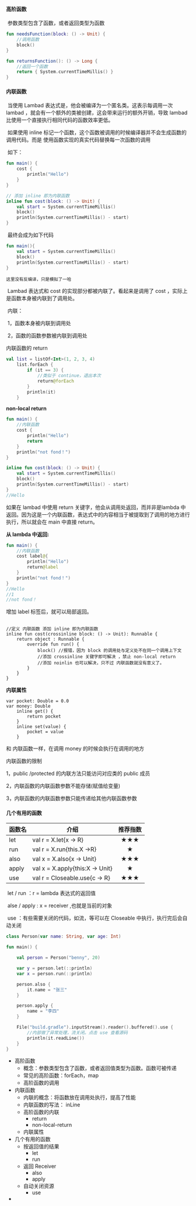 #### 高阶函数

​	参数类型包含了函数，或者返回类型为函数

 

```kotlin
fun needsFunction(block: () -> Unit) {
	//调用函数
    block()
}

fun returnsFunction(): () -> Long {
	//返回一个函数
    return { System.currentTimeMillis() }
}
```

#### 内联函数

​	当使用 Lambad 表达式是，他会被编译为一个匿名类。这表示每调用一次 lambad ，就会有一个额外的类被创建，这会带来运行的额外开销，导致 lambad 比使用一个直接执行相同代码的函数效率更低。

​	如果使用 inline 标记一个函数，这个函数被调用的时候编译器并不会生成函数的调用代码。而是 使用函数实现的真实代码替换每一次函数的调用

​	如下：

```kotlin
fun main() {
    cost {
        println("Hello")
    }
}

// 添加 inline 即为内联函数
inline fun cost(block: () -> Unit) {
    val start = System.currentTimeMillis()
    block()
    println(System.currentTimeMillis() - start)
}
```

​	最终会成为如下代码

```kotlin
fun main(){
	val start = System.currentTimeMillis()
    block()
    println(System.currentTimeMillis() - start)
}
```

 	这里没有反编译，只是模拟了一哈

​	  Lambad 表达式和 cost 的实现部分都被内联了。看起来是调用了 cost ，实际上是函数本身被内联到了调用处。

​		内联：

​		1，函数本身被内联到调用处

​		2，函数的函数参数被内联到调用处

内联函数的 return

```kotlin
val list = listOf<Int>(1, 2, 3, 4)
    list.forEach {
        if (it == 3) {
            //类似于 continue，退出本次
            return@forEach
        }
        println(it)
    }
```

**non-local return**

```kotlin
fun main() {
    //内联函数
    cost {
        println("Hello")
        return
    }
    println("not fond！")
}

inline fun cost(block: () -> Unit) {
    val start = System.currentTimeMillis()
    block()
    println(System.currentTimeMillis() - start)
}
//Hello
```

如果在 lambad 中使用 return 关键字，他会从调用处返回，而并非是lambda 中返回。因为这是一个内联函数，表达式中的内容相当于被提取到了调用的地方进行执行，所以就会在 main 中直接 return。

**从 lambda 中返回:**

```kotlin
fun main() {
    //内联函数
    cost label@{
        println("Hello")
        return@label
    }
    println("not fond！")
}
//Hello
//1
//not fond！
```

增加 label 标签后，就可以局部返回。



```

//定义 内联函数 添加 inline 即为内联函数
inline fun cost(crossinline block: () -> Unit): Runnable {
    return object : Runnable {
        override fun run() {
            block() //报错，因为 block 的调用处与定义处不在同一个调用上下文
            //添加 crossinline 关键字即可解决 ，禁止 non-local return
            //添加 noinlin 也可以解决，只不过 内联函数就没有意义了。
        }
    }
}
```

**内联属性**

```
var pocket: Double = 0.0
var money: Double
    inline get() {
        return pocket
    }
    inline set(value) {
        pocket = value
    }

```

和 内联函数一样，在调用 money 的时候会执行在调用的地方

内联函数的限制

1，public /protected 的内联方法只能访问对应类的 public 成员

2，内联函数的内联函数参数不能存储(赋值给变量)

3，内联函数的内联函数参数只能传递给其他内联函数参数



#### **几个有用的函数**

| 函数名 | 介绍                            | 推荐指数 |
| ------ | ------------------------------- | :------: |
| let    | val r = X.let{x -> R}           |   ★★★    |
| run    | val r = X.run{this.X ->R}       |    ★     |
| also   | val x = X.also{x -> Unit}       |   ★★★    |
| apply  | val x = X.apply{this:X -> Unit} |    ★     |
| use    | val r = Closeable.use{c -> R}   |   ★★★    |

​	let / run ：r  = lambda 表达式的返回值

​	alse / apply : x = receiver ,也就是当前的对象

​	use ：有些需要关闭的代码，如流，等可以在 Closeable 中执行，执行完后会自动关闭

```kotlin
class Person(var name: String, var age: Int)

fun main() {

    val person = Person("benny", 20)

    var y = person.let(::println)
    var x = person.run(::println)

    person.also {
        it.name = "张三"
    }

    person.apply {
        name = "李四"
    }

    File("build.gradle").inputStream().reader().buffered().use {
        //内部做了异常处理，流关闭。点击 use 查看源码
        println(it.readLine())
    }
}
```







- 高阶函数
  - 概念：参数类型包含了函数，或者返回值类型为函数。函数可被传递
  - 常见的高阶函数：forEach，map
  - 高阶函数的调用
- 内联函数
  - 内联的概念：将函数放在调用处执行，提高了性能
  - 内联函数的写法： inLine
  - 高阶函数的内联
    - return
    - non-local-return
  - 内联属性
- 几个有用的函数
  - 按返回值的结果
    - let
    - run
  - 返回 Receiver
    - also 
    - apply
  - 自动关闭资源
    - use
- 